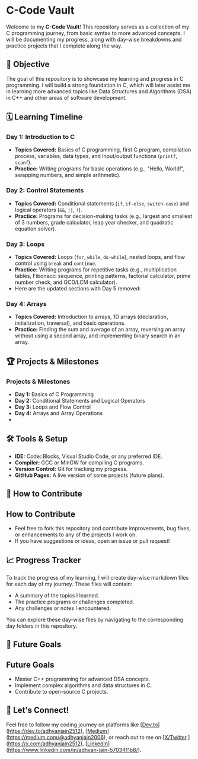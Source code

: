 # C-Code Vault

Welcome to my **C-Code Vault**! This repository serves as a collection of my C programming journey, from basic syntax to more advanced concepts. I will be documenting my progress, along with day-wise breakdowns and practice projects that I complete along the way.

## 🚀 Objective
The goal of this repository is to showcase my learning and progress in C programming. I will build a strong foundation in C, which will later assist me in learning more advanced topics like Data Structures and Algorithms (DSA) in C++ and other areas of software development.

## 🗓️ Learning Timeline
### Day 1: Introduction to C
- **Topics Covered:** Basics of C programming, first C program, compilation process, variables, data types, and input/output functions (`printf`, `scanf`).
- **Practice:** Writing programs for basic operations (e.g., "Hello, World!", swapping numbers, and simple arithmetic).

### Day 2: Control Statements
- **Topics Covered:** Conditional statements (`if`, `if-else`, `switch-case`) and logical operators (`&&`, `||`, `!`).
- **Practice:** Programs for decision-making tasks (e.g., largest and smallest of 3 numbers, grade calculator, leap year checker, and quadratic equation solver).

### Day 3: Loops
- **Topics Covered:** Loops (`for`, `while`, `do-while`), nested loops, and flow control using `break` and `continue`.
- **Practice:** Writing programs for repetitive tasks (e.g., multiplication tables, Fibonacci sequence, printing patterns, factorial calculator, prime number check, and GCD/LCM calculator).
- Here are the updated sections with Day 5 removed:

### Day 4: Arrays 
- **Topics Covered:** Introduction to arrays, 1D arrays (declaration, initialization, traversal), and basic operations.  
- **Practice:** Finding the sum and average of an array, reversing an array without using a second array, and implementing binary search in an array.

## 🏆 Projects & Milestones
### Projects & Milestones
- **Day 1:** Basics of C Programming
- **Day 2:** Conditional Statements and Logical Operators
- **Day 3:** Loops and Flow Control
- **Day 4:** Arrays and Array Operations
- 
## 🛠️ Tools & Setup
- **IDE:** Code::Blocks, Visual Studio Code, or any preferred IDE.
- **Compiler:** GCC or MinGW for compiling C programs.
- **Version Control:** Git for tracking my progress.
- **GitHub Pages:** A live version of some projects (future plans).

## 🔄 How to Contribute
## How to Contribute
- Feel free to fork this repository and contribute improvements, bug fixes, or enhancements to any of the projects I work on.
- If you have suggestions or ideas, open an issue or pull request!

## 📈 Progress Tracker
To track the progress of my learning, I will create day-wise markdown files for each day of my journey. These files will contain:
- A summary of the topics I learned.
- The practice programs or challenges completed.
- Any challenges or notes I encountered.

You can explore these day-wise files by navigating to the corresponding day folders in this repository.

## 🔮 Future Goals
## Future Goals
- Master C++ programming for advanced DSA concepts.
- Implement complex algorithms and data structures in C.
- Contribute to open-source C projects.

## 📍 Let's Connect!
Feel free to follow my coding journey on platforms like [[Dev.to](#)](https://dev.to/adhyanjain2512), [[Medium](#)](https://medium.com/@adhyanjain2006), or reach out to me on [[X/Twitter](#).](https://x.com/adhyanjain2512), [[LinkedIn](#)](https://www.linkedin.com/in/adhyan-jain-5703411b8/).
